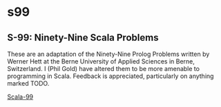 # s99

## S-99: Ninety-Nine Scala Problems

These are an adaptation of the Ninety-Nine Prolog Problems written by Werner Hett at the Berne University of Applied
Sciences in Berne, Switzerland. I (Phil Gold) have altered them to be more amenable to programming in Scala. Feedback is
appreciated, particularly on anything marked TODO.

[Scala-99](http://aperiodic.net/phil/scala/s-99/)